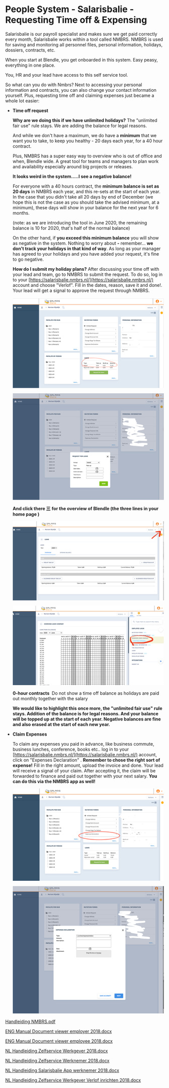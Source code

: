 # People System - Salarisbalie - Requesting Time off & Expensing

Salarisbalie is our payroll specialist and makes sure we get paid correctly every month, Salarisbalie works within a tool called NMBRS. NMBRS is used for saving and monitoring all personnel files,  personal information, holidays, dossiers, contracts, etc. 

When you start at Blendle, you get onboarded in this system. Easy peasy, everything in one place. 

You, HR and your lead have access to this self service tool.

So what can you do with Nmbrs?   Next to accessing your personal information and contracts, you can also change your contact information yourself. Plus, requesting time off and claiming expenses just became a whole lot easier: 

- **Time off request**
    
    **Why are we doing this if we have unlimited holidays?**
    The "unlimited fair use" rule stays. We are adding the balance for legal reasons. 
    
    And while we don't have a maximum, we do have a **minimum** that we want you to take, to keep you healthy - 20 days each year, for a 40 hour contract. 
    
    Plus, NMBRS has a super easy way to overview who is out of office and when, Blendle wide.  A great tool for teams and managers to plan work and availability especially around big projects or releases.
    
    **It looks weird in the system.....I see a negative balance!**
    
    For everyone with a 40 hours contract, the **minimum balance is set as 20 days** in NMBRS each year, and this re-sets at the start of each year.  In the case that you didn't take all 20 days by end of December (we hope this is not the case as you should take the advised minimum, at a minimum), these days will show in your balance for the next year for 6 months.
    
    (note: as we are introducing the tool in June 2020, the remaining balance is 10 for 2020, that's half of the normal balance)
    
    On the other hand, if **you exceed this minimum balance** you will show as negative in the system.  Nothing to worry about **-** remember... **we don't track your holidays in that kind of way**.  As long as your manager has agreed to your holidays and you have added your request, it's fine to go negative. 
    
    **How do I submit my holiday plans?**
    After discussing your time off with your lead and team, go to NMBRS to submit the request. To do so, log in to your [https://salarisbalie.nmbrs.nl/](https://salarisbalie.nmbrs.nl/) account and choose "Verlof". Fill in the dates, reason, save it and done!. Your lead will get a signal to approve the request through NMBRS.
    
    ![People%20System%20-%20Salarisbalie%20-%20Requesting%20Time%20off%20cd14b68358114c88a7926d032ad960a1/Schermafbeelding_2020-06-17_om_13.03.33.png](People%20System%20-%20Salarisbalie%20-%20Requesting%20Time%20off%20cd14b68358114c88a7926d032ad960a1/Schermafbeelding_2020-06-17_om_13.03.33.png)
    
    ![People%20System%20-%20Salarisbalie%20-%20Requesting%20Time%20off%20cd14b68358114c88a7926d032ad960a1/Schermafbeelding_2020-06-17_om_13.03.46.png](People%20System%20-%20Salarisbalie%20-%20Requesting%20Time%20off%20cd14b68358114c88a7926d032ad960a1/Schermafbeelding_2020-06-17_om_13.03.46.png)
    
    **And click there ㆔** **for the overview of Blendle (the three lines in your home page )**
    
    ![People%20System%20-%20Salarisbalie%20-%20Requesting%20Time%20off%20cd14b68358114c88a7926d032ad960a1/Schermafbeelding_2020-06-15_om_12.40.44.png](People%20System%20-%20Salarisbalie%20-%20Requesting%20Time%20off%20cd14b68358114c88a7926d032ad960a1/Schermafbeelding_2020-06-15_om_12.40.44.png)
    
    ![People%20System%20-%20Salarisbalie%20-%20Requesting%20Time%20off%20cd14b68358114c88a7926d032ad960a1/Schermafbeelding_2020-06-15_om_12.40.56.png](People%20System%20-%20Salarisbalie%20-%20Requesting%20Time%20off%20cd14b68358114c88a7926d032ad960a1/Schermafbeelding_2020-06-15_om_12.40.56.png)
    
    **0-hour contracts**  Do not show a time off balance as holidays are paid out monthly together with the salary
    
    **We would like to highlight this once more, the "unlimited fair use" rule stays. Addition of the balance is for legal reasons. And your balance will be topped up at the start of each year. Negative balances are fine and also erased at the start of each new year.** 
    

- **Claim Expenses**
    
    To claim any expenses you paid in advance, like business commute, business lunches, conference, books etc.. log in to your [https://salarisbalie.nmbrs.nl/](https://salarisbalie.nmbrs.nl/)  account, click on "Expenses Declaration" . **Remember to chose the right sort of expense!** Fill in the right amount, upload the invoice and done. Your lead will receive a signal of your claim. After accepting it, the claim will be forwarded to finance and paid out together with your next salary. **You can do this via the NMBRS app as well!**
    
    ![People%20System%20-%20Salarisbalie%20-%20Requesting%20Time%20off%20cd14b68358114c88a7926d032ad960a1/Schermafbeelding_2020-06-17_om_13.03.38.png](People%20System%20-%20Salarisbalie%20-%20Requesting%20Time%20off%20cd14b68358114c88a7926d032ad960a1/Schermafbeelding_2020-06-17_om_13.03.38.png)
    
    ![People%20System%20-%20Salarisbalie%20-%20Requesting%20Time%20off%20cd14b68358114c88a7926d032ad960a1/Schermafbeelding_2020-06-17_om_13.03.57.png](People%20System%20-%20Salarisbalie%20-%20Requesting%20Time%20off%20cd14b68358114c88a7926d032ad960a1/Schermafbeelding_2020-06-17_om_13.03.57.png)
    

[Handleiding NMBRS.pdf](People%20System%20-%20Salarisbalie%20-%20Requesting%20Time%20off%20cd14b68358114c88a7926d032ad960a1/Handleiding_NMBRS.pdf)

[ENG Manual Document viewer employer 2018.docx](People%20System%20-%20Salarisbalie%20-%20Requesting%20Time%20off%20cd14b68358114c88a7926d032ad960a1/ENG_Manual_Document_viewer_employer_2018.docx)

[ENG Manual Document viewer employee 2018.docx](People%20System%20-%20Salarisbalie%20-%20Requesting%20Time%20off%20cd14b68358114c88a7926d032ad960a1/ENG_Manual_Document_viewer_employee_2018.docx)

[NL  Handleiding Zelfservice Werkgever 2018.docx](People%20System%20-%20Salarisbalie%20-%20Requesting%20Time%20off%20cd14b68358114c88a7926d032ad960a1/NL__Handleiding_Zelfservice_Werkgever_2018.docx)

[NL  Handleiding Zelfservice Werknemer 2018.docx](People%20System%20-%20Salarisbalie%20-%20Requesting%20Time%20off%20cd14b68358114c88a7926d032ad960a1/NL__Handleiding_Zelfservice_Werknemer_2018.docx)

[NL  Handleiding Salarisbalie App werknemer 2018.docx](People%20System%20-%20Salarisbalie%20-%20Requesting%20Time%20off%20cd14b68358114c88a7926d032ad960a1/NL__Handleiding_Salarisbalie_App_werknemer_2018.docx)

[NL  Handleiding Zelfservice Werkgever Verlof inrichten 2018.docx](People%20System%20-%20Salarisbalie%20-%20Requesting%20Time%20off%20cd14b68358114c88a7926d032ad960a1/NL__Handleiding_Zelfservice_Werkgever_Verlof_inrichten_2018.docx)